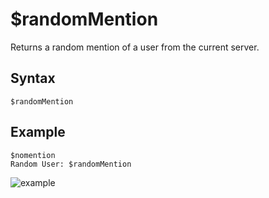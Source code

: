 # $randomMention
Returns a random mention of a user from the current server.

## Syntax
```
$randomMention
```

## Example
```
$nomention
Random User: $randomMention
```
![example](https://user-images.githubusercontent.com/111157596/233840567-c149b9b3-35d5-4a81-95f2-5b2bdc6a5271.png)
